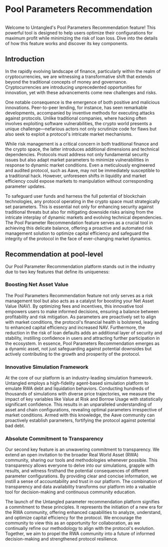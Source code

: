 # Pool Parameters Recommendation

<img src="/img/ml-quant/pool_parameters.jpeg" alt="" />

Welcome to Untangled's Pool Parameters Recommendation feature! This powerful tool is designed to help users optimize their configurations for maximum profit while minimizing the risk of loan loss. Dive into the details of how this feature works and discover its key components.

## Introduction

In the rapidly evolving landscape of finance, particularly within the realm of cryptocurrencies, we are witnessing a transformative shift that extends beyond the traditional concepts of money and governance. Cryptocurrencies are introducing unprecedented opportunities for innovation, yet with these advancements come new challenges and risks.

One notable consequence is the emergence of both positive and malicious innovations. Peer-to-peer lending, for instance, has seen remarkable developments, accompanied by inventive methods for executing attacks against protocols. Unlike traditional companies, where hacking often involves exploiting software vulnerabilities, the crypto world presents a unique challenge—nefarious actors not only scrutinize code for flaws but also seek to exploit a protocol's intricate market mechanisms.

While risk management is a critical concern in both traditional finance and the crypto space, the latter introduces additional dimensions and technical dependencies. Protocols must address not only fundamental security issues but also adapt market parameters to minimize vulnerabilities in response to dynamic market conditions. Even a meticulously engineered and audited protocol, such as Aave, may not be immediately susceptible to a traditional hack. However, unforeseen shifts in liquidity and market efficiency could expose markets to manipulation without corresponding parameter updates.

To safeguard user funds and harness the full potential of blockchain technologies, any protocol operating in the crypto space must strategically set parameters. This is essential not only for enhancing security against traditional threats but also for mitigating downside risks arising from the intricate interplay of dynamic markets and evolving technical dependencies. The Pool Parameter Recommendation feature serves as a crucial tool in achieving this delicate balance, offering a proactive and automated risk management solution to optimize capital efficiency and safeguard the integrity of the protocol in the face of ever-changing market dynamics.

## Recommendation at pool-level

Our Pool Parameter Recommendation platform stands out in the industry due to two key features that define its uniqueness:

### Boosting Net Asset Value

The Pool Parameters Recommendation feature not only serves as a risk management tool but also acts as a catalyst for boosting your Net Asset Value (NAV). By optimizing fees and incentives, this innovative tool empowers users to make informed decisions, ensuring a balance between profitability and risk mitigation. As parameters are proactively set to align with market conditions, the protocol's financial health is bolstered, leading to enhanced capital efficiency and increased NAV. Furthermore, the reduction in the risk of loan defaults adds an additional layer of security and stability, instilling confidence in users and attracting further participation in the ecosystem. In essence, Pool Parameters Recommendation emerges as a dynamic asset, not just safeguarding against potential downsides but actively contributing to the growth and prosperity of the protocol.

### Innovative Simulation Framework

At the core of our platform is an industry-leading simulation framework. Untangled employs a high-fidelity agent-based simulation platform to emulate RWA debt and liquidation behaviors. Conducting hundreds of thousands of simulations with diverse price trajectories, we measure the impact of key variables like Value at Risk and Borrow Usage with statistically significant confidence. This results in an unparalleled understanding of asset and chain configurations, revealing optimal parameters irrespective of market conditions. Armed with this knowledge, the Aave community can proactively establish parameters, fortifying the protocol against potential bad debt.

### Absolute Commitment to Transparency

Our second key feature is an unwavering commitment to transparency. We extend an open invitation to the broader Real World Asset (RWA) community, sharing our tools and methodologies whenever possible. This transparency allows everyone to delve into our simulations, grapple with results, and witness firsthand the potential consequences of different parameter configurations. By providing clear and concise information, we instill a sense of accountability and trust in our platform. The combination of transparency and data availability transforms our platform into a valuable tool for decision-making and continuous community education.

The launch of the Untangled parameter recommendation platform signifies a commitment to these principles. It represents the initiation of a new era for the RWA community, offering enhanced capabilities to analyze, understand, and optimize capital efficiency for the protocol. We encourage the community to view this as an opportunity for collaboration, as we continually refine our methodology to align with the protocol's evolution. Together, we aim to propel the RWA community into a future of informed decision-making and strengthened protocol resilience.